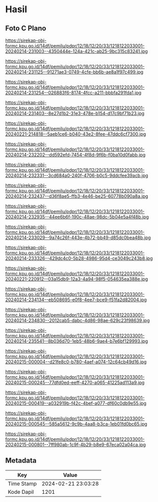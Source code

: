# Hasil

## Foto C Plano

https://sirekap-obj-formc.kpu.go.id/14df/pemilu/pdpr/12/18/12/20/33/1218122033001-20240214-231003--4350444e-124a-421c-ab25-9bc315c83241.jpg

https://sirekap-obj-formc.kpu.go.id/14df/pemilu/pdpr/12/18/12/20/33/1218122033001-20240214-231125--91271ae3-0749-4cfe-bb6b-ae8a1f97c499.jpg

https://sirekap-obj-formc.kpu.go.id/14df/pemilu/pdpr/12/18/12/20/33/1218122033001-20240214-231254--026883f6-8174-4fcc-a211-bbbfa291fda1.jpg

https://sirekap-obj-formc.kpu.go.id/14df/pemilu/pdpr/12/18/12/20/33/1218122033001-20240214-231403--8e27d1b2-31e3-478e-b154-d17c9bf71b23.jpg

https://sirekap-obj-formc.kpu.go.id/14df/pemilu/pdpr/12/18/12/20/33/1218122033001-20240221-214818--5aeb1ce6-b040-43e2-8fee-47ddc6cf7300.jpg

https://sirekap-obj-formc.kpu.go.id/14df/pemilu/pdpr/12/18/12/20/33/1218122033001-20240214-232202--dd592efd-7454-4f8d-9f6b-f0ba10d0fabb.jpg

https://sirekap-obj-formc.kpu.go.id/14df/pemilu/pdpr/12/18/12/20/33/1218122033001-20240214-232331--3cd684a0-240f-4706-b0c5-9ddcfee39acb.jpg

https://sirekap-obj-formc.kpu.go.id/14df/pemilu/pdpr/12/18/12/20/33/1218122033001-20240214-232437--d36f8ae5-ffb3-4e46-be25-60778b090a8a.jpg

https://sirekap-obj-formc.kpu.go.id/14df/pemilu/pdpr/12/18/12/20/33/1218122033001-20240214-232935--44ee6b6f-190c-48ae-98dc-5b04e5a4f48b.jpg

https://sirekap-obj-formc.kpu.go.id/14df/pemilu/pdpr/12/18/12/20/33/1218122033001-20240214-233029--9a74c26f-443e-4b72-bb49-d85dc0bea48b.jpg

https://sirekap-obj-formc.kpu.go.id/14df/pemilu/pdpr/12/18/12/20/33/1218122033001-20240214-233326--429dc4c0-5b28-4986-95d4-ce3049c243b8.jpg

https://sirekap-obj-formc.kpu.go.id/14df/pemilu/pdpr/12/18/12/20/33/1218122033001-20240221-220912--03a15db9-12a3-4a94-98f5-054635ea388e.jpg

https://sirekap-obj-formc.kpu.go.id/14df/pemilu/pdpr/12/18/12/20/33/1218122033001-20240214-234134--eb508695-e0f8-4ee7-bce9-f51fa2d82004.jpg

https://sirekap-obj-formc.kpu.go.id/14df/pemilu/pdpr/12/18/12/20/33/1218122033001-20240214-234830--2012cab5-dabc-4d86-98ae-629c23f98639.jpg

https://sirekap-obj-formc.kpu.go.id/14df/pemilu/pdpr/12/18/12/20/33/1218122033001-20240214-235541--8b036d70-1eb5-48b6-9ae4-b7e6bf129993.jpg

https://sirekap-obj-formc.kpu.go.id/14df/pemilu/pdpr/12/18/12/20/33/1218122033001-20240215-000004--d21fe8c0-b780-4aef-a074-12c64cb49d16.jpg

https://sirekap-obj-formc.kpu.go.id/14df/pemilu/pdpr/12/18/12/20/33/1218122033001-20240215-000245--77dfd0ed-eeff-4270-a065-41225ad113a9.jpg

https://sirekap-obj-formc.kpu.go.id/14df/pemilu/pdpr/12/18/12/20/33/1218122033001-20240215-000419--a032919b-f42c-4bef-a077-df60c0db9e55.jpg

https://sirekap-obj-formc.kpu.go.id/14df/pemilu/pdpr/12/18/12/20/33/1218122033001-20240215-000545--585a5612-9c9b-4aa8-b3ca-1eb01fd0bc65.jpg

https://sirekap-obj-formc.kpu.go.id/14df/pemilu/pdpr/12/18/12/20/33/1218122033001-20240215-000801--7ff980ab-1c9f-4b29-b8e9-67eca02a04ca.jpg


## Metadata

| Key        | Value               |
| ---------- | ------------------- |
| Time Stamp | 2024-02-21 23:03:28 |
| Kode Dapil | 1201                |



